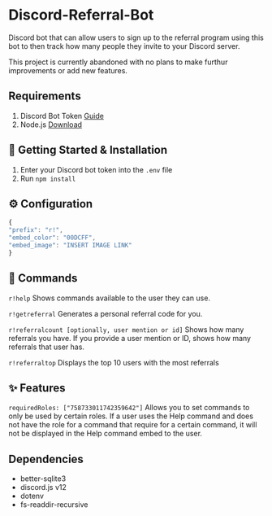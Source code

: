 # Discord-Referral-Bot
Discord bot that can allow users to sign up to the referral program using this bot to then track how many people they invite to your Discord server.

This project is currently abandoned with no plans to make furthur improvements or add new features.

## Requirements
1. Discord Bot Token [Guide](https://discordjs.guide/preparations/setting-up-a-bot-application.html#creating-your-bot)
2. Node.js [Download](https://nodejs.org/en/)

## 🚀 Getting Started & Installation
1. Enter your Discord bot token into the `.env` file
2. Run `npm install`


## ⚙️ Configuration
```javascript
{
"prefix": "r!",
"embed_color": "00DCFF",
"embed_image": "INSERT IMAGE LINK"
}
```



## 💬 Commands
`r!help` Shows commands available to the user they can use.

`r!getreferral` Generates a personal referral code for you.

`r!referralcount [optionally, user mention or id]` Shows how many referrals you have. If you provide a user mention or ID, shows how many referrals that user has.

`r!referraltop` Displays the top 10 users with the most referrals

## ✨ Features

`requiredRoles: ["758733011742359642"]` Allows you to set commands to only be used by certain roles. If a user uses the Help command and does not have the role for a command that require for a certain command, it will not be displayed in the Help command embed to the user.

## Dependencies
- better-sqlite3
- discord.js v12
- dotenv
- fs-readdir-recursive
